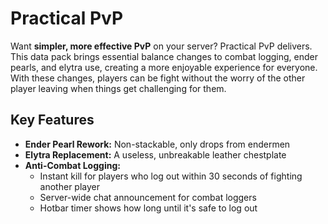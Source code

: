 # Practical PvP

Want **simpler, more effective PvP** on your server? Practical PvP delivers. This data pack brings essential balance changes to combat logging, ender pearls, and elytra use, creating a more enjoyable experience for everyone. With these changes, players can be fight without the worry of the other player leaving when things get challenging for them.

## Key Features

* **Ender Pearl Rework:** Non-stackable, only drops from endermen
* **Elytra Replacement:** A useless, unbreakable leather chestplate
* **Anti-Combat Logging:**
    * Instant kill for players who log out within 30 seconds of fighting another player
    * Server-wide chat announcement for combat loggers
    * Hotbar timer shows how long until it's safe to log out
